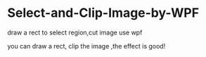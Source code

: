 # Select-and-Clip-Image-by-WPF
draw a rect to  select region,cut image use wpf

you can draw a rect, clip the image ,the effect is good!
